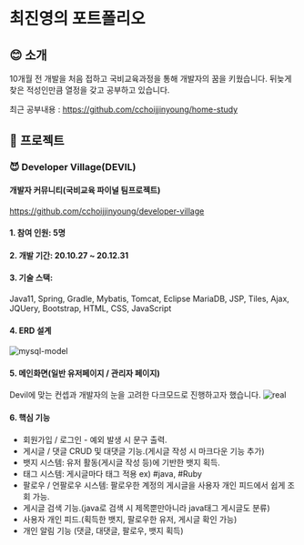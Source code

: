 # 최진영의 포트폴리오

## :blush: 소개

10개월 전 개발을 처음 접하고 국비교육과정을 통해 개발자의 꿈을 키웠습니다.
뒤늦게 찾은 적성인만큼 열정을 갖고 공부하고 있습니다.

최근 공부내용 : 
https://github.com/cchoijjinyoung/home-study

## :rocket: 프로젝트
### :smiling_imp: Developer Village(DEVIL)
#### 개발자 커뮤니티(국비교육 파이널 팀프로젝트)</br>
https://github.com/cchoijjinyoung/developer-village
#### 1. 참여 인원: 5명
#### 2. 개발 기간: 20.10.27 ~ 20.12.31
#### 3. 기술 스택:
Java11, Spring, Gradle, Mybatis, Tomcat, Eclipse
MariaDB, JSP, Tiles, Ajax, JQUery, Bootstrap, HTML, CSS, JavaScript

#### 4. ERD 설계
![mysql-model](https://user-images.githubusercontent.com/50407047/105466251-4cbb4f00-5cd7-11eb-9075-35ad804753f5.png)

#### 5. 메인화면(일반 유저페이지 / 관리자 페이지)
Devil에 맞는 컨셉과 개발자의 눈을 고려한 다크모드로 진행하고자 했습니다.
![real](https://user-images.githubusercontent.com/68311264/108676475-9d6ad580-752b-11eb-8dec-7657827d0a92.PNG)

#### 6. 핵심 기능
- 회원가입 / 로그인 - 예외 발생 시 문구 출력.
- 게시글 / 댓글 CRUD 및 대댓글 기능.(게시글 작성 시 마크다운 기능 추가)
- 뱃지 시스템: 유저 활동(게시글 작성 등)에 기반한 뱃지 획득.
- 태그 시스템: 게시글마다 태그 적용 ex) #java, #Ruby
- 팔로우 / 언팔로우 시스템: 팔로우한 계정의 게시글을 사용자 개인 피드에서 쉽게 조회 가능.
- 게시글 검색 기능.(java로 검색 시 제목뿐만아니라 java태그 게시글도 분류)
- 사용자 개인 피드.(획득한 뱃지, 팔로우한 유저, 게시글 확인 가능)
- 개인 알림 기능 (댓글, 대댓글, 팔로우, 뱃지 획득)
